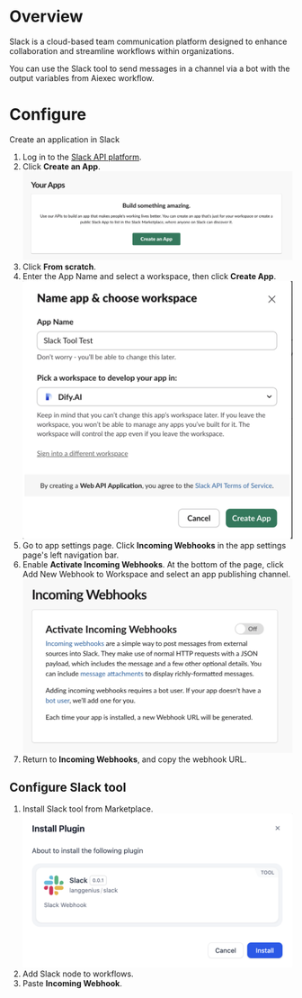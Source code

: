 # Overview
Slack is a cloud-based team communication platform designed to enhance collaboration and streamline workflows within organizations. 

You can use the Slack tool to send messages in a channel via a bot with the output variables from Aiexec workflow.

# Configure
Create an application in Slack
1. Log in to the [Slack API platform](https://api.slack.com/apps).
2. Click **Create an App**.
![](./_assets/slack_create_app.PNG)
3. Click **From scratch**.
4. Enter the App Name and select a workspace, then click **Create App**.
![](./_assets/slack_name_app.png)
5. Go to app settings page. Click **Incoming Webhooks** in the app settings page's left navigation bar. 
6. Enable **Activate Incoming Webhooks**. At the bottom of the page, click Add New Webhook to Workspace and select an app publishing channel.
![](./_assets/slack_incoming_webhooks.PNG)
7. Return to **Incoming Webhooks**, and copy the webhook URL.

## Configure Slack tool
1. Install Slack tool from Marketplace.
![](./_assets/slack_install.PNG)
2. Add Slack node to workflows.
3. Paste **Incoming Webhook**.